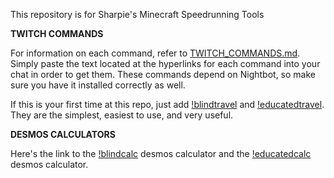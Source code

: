 This repository is for Sharpie's Minecraft Speedrunning Tools

**TWITCH COMMANDS**

For information on each command, refer to [TWITCH_COMMANDS.md](TWITCH_COMMANDS.md).
Simply paste the text located at the hyperlinks for each command into your chat in order to get them.
These commands depend on Nightbot, so make sure you have it installed correctly as well.

If this is your first time at this repo, just add [!blindtravel](https://raw.githubusercontent.com/Sharpieman20/Sharpies-Speedrunning-Tools/main/commands/!blindtravel) and [!educatedtravel](https://raw.githubusercontent.com/Sharpieman20/Sharpies-Speedrunning-Tools/main/commands/!educatedtravel). They are the simplest, easiest to use, and very useful.

**DESMOS CALCULATORS**

Here's the link to the [!blindcalc](https://raw.githubusercontent.com/Sharpieman20/Sharpies-Speedrunning-Tools/main/commands/!blindcalc) desmos calculator and the [!educatedcalc](https://raw.githubusercontent.com/Sharpieman20/Sharpies-Speedrunning-Tools/main/commands/!educatedcalc) desmos calculator.